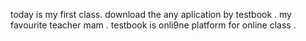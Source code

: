 today is my first class. download the any aplication by testbook . my favourite teacher mam . testbook is onli9ne platform for online class .
